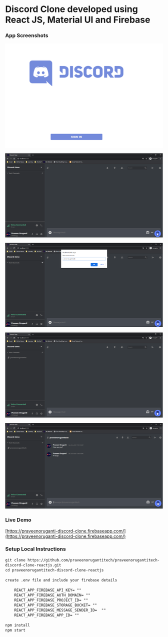 # Discord Clone developed using React JS, Material UI and Firebase


### App Screenshots

![screenshot of the app](https://raw.githubusercontent.com/praveenorugantitech/praveenorugantitech-discord-clone-reactjs/master/src/images/screenshot.PNG)

![screenshot of the app](https://raw.githubusercontent.com/praveenorugantitech/praveenorugantitech-discord-clone-reactjs/master/src/images/screenshot1.PNG)

![screenshot of the app](https://raw.githubusercontent.com/praveenorugantitech/praveenorugantitech-discord-clone-reactjs/master/src/images/screenshot2.PNG)

![screenshot of the app](https://raw.githubusercontent.com/praveenorugantitech/praveenorugantitech-discord-clone-reactjs/master/src/images/screenshot3.PNG)

![screenshot of the app](https://raw.githubusercontent.com/praveenorugantitech/praveenorugantitech-discord-clone-reactjs/master/src/images/screenshot4.PNG)


### Live Demo

[https://praveenoruganti-discord-clone.firebaseapp.com/](https://praveenoruganti-discord-clone.firebaseapp.com/)


### Setup Local Instructions

```
git clone https://github.com/praveenorugantitech/praveenorugantitech-discord-clone-reactjs.git
cd praveenorugantitech-discord-clone-reactjs

create .env file and include your firebase details

	REACT_APP_FIREBASE_API_KEY= ""
	REACT_APP_FIREBASE_AUTH_DOMAIN= ""
	REACT_APP_FIREBASE_PROJECT_ID= ""
	REACT_APP_FIREBASE_STORAGE_BUCKET= ""
	REACT_APP_FIREBASE_MESSAGE_SENDER_ID=  ""
	REACT_APP_FIREBASE_APP_ID= ""

npm install
npm start

```